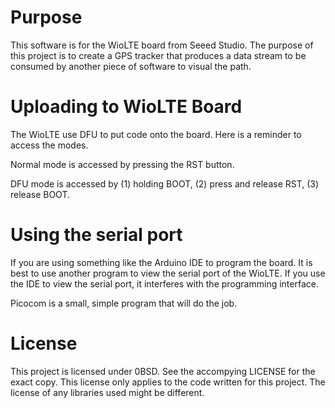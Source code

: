 # Purpose

This software is for the WioLTE board from Seeed Studio. The purpose of this
project is to create a GPS tracker that produces a data stream to be consumed
by another piece of software to visual the path.

# Uploading to WioLTE Board

The WioLTE use DFU to put code onto the board. Here is a reminder to access the
modes.

Normal mode is accessed by pressing the RST button.

DFU mode is accessed by (1) holding BOOT, (2) press and release RST, 
(3) release BOOT.

# Using the serial port

If you are using something like the Arduino IDE to program the board. It is 
best to use another program to view the serial port of the WioLTE. If you
use the IDE to view the serial port, it interferes with the programming
interface.

Picocom is a small, simple program that will do the job.

# License

This project is licensed under 0BSD. See the accompying LICENSE for the exact
copy. This license only applies to the code written for this project.
The license of any libraries used might be different.
